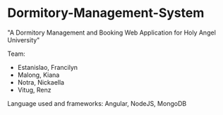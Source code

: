 # Dormitory-Management-System
"A Dormitory Management and Booking Web Application for Holy Angel University"

Team:

- Estanislao, Francilyn
- Malong, Kiana 
- Notra, Nickaella 
- Vitug, Renz 

Language used and frameworks: Angular, NodeJS, MongoDB 
